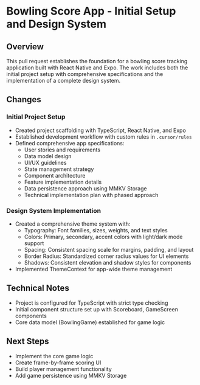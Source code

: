 # Bowling Score App - Initial Setup and Design System

## Overview

This pull request establishes the foundation for a bowling score tracking application built with React Native and Expo. The work includes both the initial project setup with comprehensive specifications and the implementation of a complete design system.

## Changes

### Initial Project Setup

- Created project scaffolding with TypeScript, React Native, and Expo
- Established development workflow with custom rules in `.cursor/rules`
- Defined comprehensive app specifications:
  - User stories and requirements
  - Data model design
  - UI/UX guidelines
  - State management strategy
  - Component architecture
  - Feature implementation details
  - Data persistence approach using MMKV Storage
  - Technical implementation plan with phased approach

### Design System Implementation

- Created a comprehensive theme system with:
  - Typography: Font families, sizes, weights, and text styles
  - Colors: Primary, secondary, accent colors with light/dark mode support
  - Spacing: Consistent spacing scale for margins, padding, and layout
  - Border Radius: Standardized corner radius values for UI elements
  - Shadows: Consistent elevation and shadow styles for components
- Implemented ThemeContext for app-wide theme management

## Technical Notes

- Project is configured for TypeScript with strict type checking
- Initial component structure set up with Scoreboard, GameScreen components
- Core data model (BowlingGame) established for game logic

## Next Steps

- Implement the core game logic
- Create frame-by-frame scoring UI
- Build player management functionality
- Add game persistence using MMKV Storage
